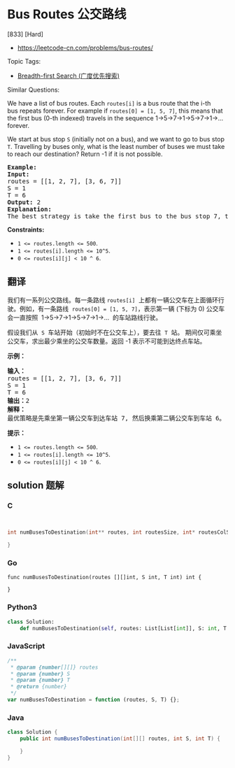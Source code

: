 # Bus Routes 公交路线

[833] [Hard]

- https://leetcode-cn.com/problems/bus-routes/

Topic Tags:

- [Breadth-first Search (广度优先搜索)](https://leetcode-cn.com/tag/breadth-first-search/)

Similar Questions:

We have a list of bus routes. Each `routes[i]` is a bus route that the i-th bus repeats forever. For example if `routes[0] = [1, 5, 7]`, this means that the first bus (0-th indexed) travels in the sequence 1->5->7->1->5->7->1->... forever.

We start at bus stop `S` (initially not on a bus), and we want to go to bus stop `T`. Travelling by buses only, what is the least number of buses we must take to reach our destination? Return -1 if it is not possible.

<pre><strong>Example:</strong>
<strong>Input:</strong> 
routes = [[1, 2, 7], [3, 6, 7]]
S = 1
T = 6
<strong>Output:</strong> 2
<strong>Explanation:</strong> 
The best strategy is take the first bus to the bus stop 7, then take the second bus to the bus stop 6.
</pre>

**Constraints:**

- `1 <= routes.length <= 500`.
- `1 <= routes[i].length <= 10^5`.
- `0 <= routes[i][j] < 10 ^ 6`.

## 翻译

我们有一系列公交路线。每一条路线 `routes[i]`  上都有一辆公交车在上面循环行驶。例如，有一条路线  `routes[0] = [1, 5, 7]`，表示第一辆 (下标为 0) 公交车会一直按照  1->5->7->1->5->7->1->...  的车站路线行驶。

假设我们从  `S`  车站开始（初始时不在公交车上），要去往  `T`  站。 期间仅可乘坐公交车，求出最少乘坐的公交车数量。返回 -1 表示不可能到达终点车站。

**示例：**

<pre><strong>输入：</strong>
routes = [[1, 2, 7], [3, 6, 7]]
S = 1
T = 6
<strong>输出：</strong>2
<strong>解释：</strong>
最优策略是先乘坐第一辆公交车到达车站 7, 然后换乘第二辆公交车到车站 6。
</pre>

**提示：**

- `1 <= routes.length <= 500`.
- `1 <= routes[i].length <= 10^5`.
- `0 <= routes[i][j] < 10 ^ 6`.

## solution 题解

### C

```c


int numBusesToDestination(int** routes, int routesSize, int* routesColSize, int S, int T){

}


```

### Go

```golang
func numBusesToDestination(routes [][]int, S int, T int) int {

}
```

### Python3

```python
class Solution:
    def numBusesToDestination(self, routes: List[List[int]], S: int, T: int) -> int:
```

### JavaScript

```javascript
/**
 * @param {number[][]} routes
 * @param {number} S
 * @param {number} T
 * @return {number}
 */
var numBusesToDestination = function (routes, S, T) {};
```

### Java

```java
class Solution {
    public int numBusesToDestination(int[][] routes, int S, int T) {

    }
}
```
